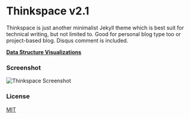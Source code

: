 # Thinkspace v2.1

Thinkspace is just another minimalist Jekyll theme which is best suit for technical writing, but not limited to. Good for personal blog type too or project-based blog. Disqus comment is included.

[**Data Structure Visualizations**](https://www.cs.usfca.edu/~galles/visualization/Algorithms.html)

### Screenshot

![Thinkspace Screenshot](http://i.imgur.com/IMQDB9e.png)

### License

[MIT](LICENSE.md)
